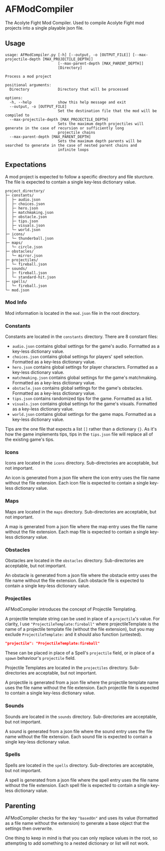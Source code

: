 # AFModCompiler
The Acolyte Fight Mod Compiler. Used to compile Acolyte Fight mod projects into a single playable json file.

## Usage
```
usage: AFModCompiler.py [-h] [--output, -o [OUTPUT_FILE]] [--max-projectile-depth [MAX_PROJECTILE_DEPTH]]
                        [--max-parent-depth [MAX_PARENT_DEPTH]]
                        [Directory]

Process a mod project

positional arguments:
  Directory             Directory that will be processed

options:
  -h, --help            show this help message and exit
  --output, -o [OUTPUT_FILE]
                        Set the destination file that the mod will be compiled to
  --max-projectile-depth [MAX_PROJECTILE_DEPTH]
                        Sets the maximum depth projectiles will generate in the case of recursion or sufficiently long
                        projectile chains
  --max-parent-depth [MAX_PARENT_DEPTH]
                        Sets the maximum depth parents will be searched to generate in the case of nested parent chains and
                        infinite loops
```

## Expectations

A mod project is expected to follow a specific directory and file sturcture. The file is expected to contain a single key-less dictionary value.

```
project_directory/
├─ constants/
│  ├─ audio.json
│  ├─ choices.json
│  ├─ hero.json
│  ├─ matchmaking.json
│  ├─ obstacle.json
│  ├─ tips.json
│  ├─ visuals.json
│  └─ world.json
├─ icons/
│  └─ thunderball.json
├─ maps/
│  └─ circle.json
├─ obstacles/
│  └─ mirror.json
├─ projectiles/
│  └─ fireball.json
├─ sounds/
│  ├─ fireball.json
│  └─ standard-hit.json
├─ spells/
│  └─ fireball.json
└─ mod.json
```

### Mod Info

Mod information is located in the `mod.json` file in the root directory.

### Constants

Constants are located in the `constants` directory. There are 8 constant files:

* `audio.json` contains global settings for the game's audio. Formatted as a key-less dictionary value.
* `choices.json` contains global settings for players' spell selection. Formatted as a key-less dictionary value.
* `hero.json` contains global settings for player characters. Formatted as a key-less dictionary value.
* `matchmaking.json` contains global settings for the game's matchmaking. Formatted as a key-less dictionary value.
* `obstacle.json` contains global settings for the game's obstacles. Formatted as a key-less dictionary value.
* `tips.json` contains randomized tips for the game. Formatted as a list.
* `visuals.json` contains global settings for the game's visuals. Formatted as a key-less dictionary value.
* `world.json` contains global settings for the game maps. Formatted as a key-less dictionary value.

Tips are the one file that expects a list `[]` rather than a dictionary `{}`. As it's how the game implements tips, tips in the `tips.json` file will replace all of the existing game's tips.

### Icons

Icons are located in the `icons` directory. Sub-directories are acceptable, but not important.

An icon is generated from a json file where the icon entry uses the file name without the file extension. Each icon file is expected to contain a single key-less dictionary value.

### Maps

Maps are located in the `maps` directory. Sub-directories are acceptable, but not important.

A map is generated from a json file where the map entry uses the file name without the file extension. Each map file is expected to contain a single key-less dictionary value.

### Obstacles

Obstacles are located in the `obstacles` directory. Sub-directories are acceptable, but not important.

An obstacle is generated from a json file where the obstacle entry uses the file name without the file extension. Each obstacle file is expected to contain a single key-less dictionary value.

### Projectiles

AFModCompiler introduces the concept of Projectile Templating.

A projectile template string can be used in place of a `projectile`'s value. For clarity, I use `"ProjectileTemplate:fireball"` where projectileTemplate is the name of a projectile template file (without the file extension), but you may exclude `ProjectileTemplate:` and it should also function (untested).

```json
"projectile": "ProjectileTemplate:fireball"
```

These can be placed in place of a Spell's `projectile` field, or in place of a `spawn` behaviour's `projectile` field.

Projectile Templates are located in the `projectiles` directory. Sub-directories are acceptable, but not important.

A projectile is generated from a json file where the projectile template name uses the file name without the file extension. Each projectile file is expected to contain a single key-less dictionary value.

### Sounds

Sounds are located in the `sounds` directory. Sub-directories are acceptable, but not important.

A sound is generated from a json file where the sound entry uses the file name without the file extension. Each sound file is expected to contain a single key-less dictionary value.

### Spells

Spells are located in the `spells` directory. Sub-directories are acceptable, but not important.

A spell is generated from a json file where the spell entry uses the file name without the file extension. Each spell file is expected to contain a single key-less dictionary value.

## Parenting

AFModCompiler checks for the key `"basedOn"` and uses its value (formatted as a file name without the extension) to generate a base object that the settings then overwrite.

One thing to keep in mind is that you can only replace values in the root, so attempting to add something to a nested dictionary or list will not work.
